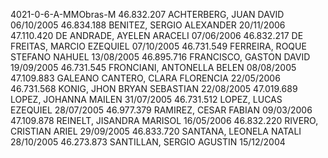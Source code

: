 4021-0-6-A-MMObras-M
46.832.207 ACHTERBERG, JUAN DAVID 06/10/2005
46.834.188 BENITEZ, SERGIO ALEXANDER 20/11/2006
47.110.420 DE ANDRADE, AYELEN ARACELI 07/06/2006
46.832.217 DE FREITAS, MARCIO EZEQUIEL 07/10/2005
46.731.549 FERREIRA, ROQUE STEFANO NAHUEL 13/08/2005
46.895.716 FRANCISCO, GASTON DAVID 19/09/2005
46.731.545 FRONCIANI, ANTONELLA BELEN 08/08/2005
47.109.883 GALEANO CANTERO, CLARA FLORENCIA 22/05/2006
46.731.568 KONIG, JHON BRYAN SEBASTIAN 22/08/2005
47.019.689 LOPEZ, JOHANNA MAILEN 31/07/2005
46.731.512 LOPEZ, LUCAS EZEQUIEL 28/07/2005
46.977.379 RAMIREZ, CESAR FABIAN 09/03/2006
47.109.878 REINELT, JISANDRA MARISOL 16/05/2006
46.832.220 RIVERO, CRISTIAN ARIEL 29/09/2005
46.833.720 SANTANA, LEONELA NATALI 28/10/2005
46.273.873 SANTILLAN, SERGIO AGUSTIN 15/12/2004
